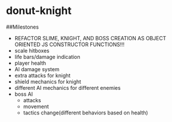 # donut-knight

##Milestones
* REFACTOR SLIME, KNIGHT, AND BOSS CREATION AS OBJECT ORIENTED JS CONSTRUCTOR FUNCTIONS!!!
* scale hitboxes
* life bars/damage indication
* player health
* AI damage system
* extra attacks for knight
* shield mechanics for knight
* different AI mechanics for different enemies
* boss AI
	* attacks
	* movement
	* tactics change(different behaviors based on health)
